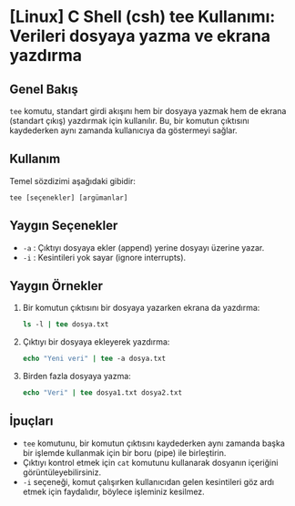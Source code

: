 # [Linux] C Shell (csh) tee Kullanımı: Verileri dosyaya yazma ve ekrana yazdırma

## Genel Bakış
`tee` komutu, standart girdi akışını hem bir dosyaya yazmak hem de ekrana (standart çıkış) yazdırmak için kullanılır. Bu, bir komutun çıktısını kaydederken aynı zamanda kullanıcıya da göstermeyi sağlar.

## Kullanım
Temel sözdizimi aşağıdaki gibidir:
```
tee [seçenekler] [argümanlar]
```

## Yaygın Seçenekler
- `-a` : Çıktıyı dosyaya ekler (append) yerine dosyayı üzerine yazar.
- `-i` : Kesintileri yok sayar (ignore interrupts).

## Yaygın Örnekler
1. Bir komutun çıktısını bir dosyaya yazarken ekrana da yazdırma:
   ```csh
   ls -l | tee dosya.txt
   ```

2. Çıktıyı bir dosyaya ekleyerek yazdırma:
   ```csh
   echo "Yeni veri" | tee -a dosya.txt
   ```

3. Birden fazla dosyaya yazma:
   ```csh
   echo "Veri" | tee dosya1.txt dosya2.txt
   ```

## İpuçları
- `tee` komutunu, bir komutun çıktısını kaydederken aynı zamanda başka bir işlemde kullanmak için bir boru (pipe) ile birleştirin.
- Çıktıyı kontrol etmek için `cat` komutunu kullanarak dosyanın içeriğini görüntüleyebilirsiniz.
- `-i` seçeneği, komut çalışırken kullanıcıdan gelen kesintileri göz ardı etmek için faydalıdır, böylece işleminiz kesilmez.